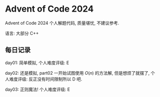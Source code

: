 # Advent of Code 2024
Advent of Code 2024 个人解题代码, 质量堪忧, 不建议参考.

语言: 大部分 C++

## 每日记录

day01: 简单模拟, 个人难度评级: E

day02: 还是模拟, part02 一开始试图使用 $O(n)$ 的方法解, 但是想烦了就摆了, 个人难度评级: 反正没有时间限制所以 D 吧.

day03: 正则魔法! 个人难度评级: E
